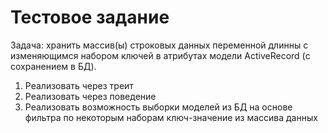 # Тестовое задание

Задача: хранить массив(ы) строковых данных переменной длинны с изменяющимся 
набором ключей в атрибутах модели ActiveRecord (с сохранением в БД).

1. Реализовать через треит
2. Реализовать через поведение
3. Реализовать возможность выборки моделей из БД на основе фильтра по 
некоторым наборам ключ-значение из массива данных
